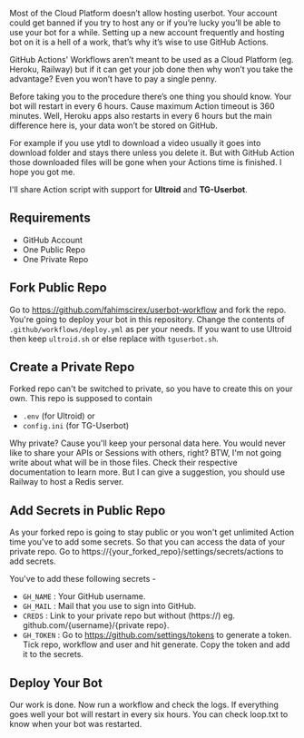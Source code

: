 Most of the Cloud Platform doesn’t allow hosting userbot. Your account could get banned if you try to host any or if you’re lucky you’ll be able to use your bot for a while. Setting up a new account frequently and hosting bot on it is a hell of a work, that’s why it’s wise to use GitHub Actions.

GitHub Actions' Workflows aren’t meant to be used as a Cloud Platform (eg. Heroku, Railway) but if it can get your job done then why won’t you take the advantage? Even you won’t have to pay a single penny.

Before taking you to the procedure there’s one thing you should know. Your bot will restart in every 6 hours. Cause maximum Action timeout is 360 minutes. Well, Heroku apps also restarts in every 6 hours but the main difference here is, your data won’t be stored on GitHub.

For example if you use ytdl to download a video usually it goes into download folder and stays there unless you delete it. But with GitHub Action those downloaded files will be gone when your Actions time is finished. I hope you got me.

I'll share Action script with support for **Ultroid** and **TG-Userbot**. 

## Requirements
- GitHub Account
- One Public Repo
- One Private Repo

## Fork Public Repo
Go to https://github.com/fahimscirex/userbot-workflow and fork the repo.
You're going to deploy your bot in this repository.
Change the contents of `.github/workflows/deploy.yml` as per your needs. If you want to use Ultroid then keep `ultroid.sh` or else replace with `tguserbot.sh`.

## Create a Private Repo
Forked repo can't be switched to private, so you have to create this on your own. This repo is supposed to contain
- `.env` (for Ultroid)
or
- `config.ini` (for TG-Userbot)

Why private? Cause you'll keep your personal data here. You would never like to share your APIs or Sessions with others, right? BTW, I'm not going write about what will be in those files. Check their respective documentation to learn more. But I can give a suggestion, you should use Railway to host a Redis server.

## Add Secrets in Public Repo
As your forked repo is going to stay public or you won't get unlimited Action time you've to add some secrets. So that you can access the data of your private repo. Go to https://{your_forked_repo}/settings/secrets/actions to add secrets.

You've to add these following secrets -

- `GH_NAME` : Your GitHub username.
- `GH_MAIL` : Mail that you use to sign into GitHub.
- `CREDS` : Link to your private repo but without (https://) eg. github.com/{username}/{private repo}.
- `GH_TOKEN` : Go to https://github.com/settings/tokens to generate a token. Tick repo, workflow and user and hit generate. Copy the token and add it to the secrets.

## Deploy Your Bot
Our work is done. Now run a workflow and check the logs. If everything goes well your bot will restart in every six hours. You can check loop.txt to know when your bot was restarted.
